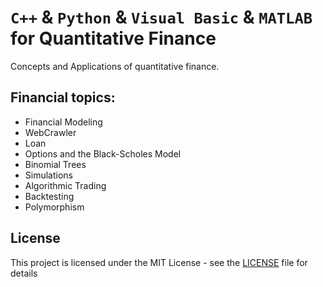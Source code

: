 # `C++` & `Python` & `Visual Basic` & `MATLAB` for Quantitative Finance

Concepts and Applications of quantitative finance.

## Financial topics: 

- Financial Modeling
- WebCrawler
- Loan
- Options and the Black-Scholes Model
- Binomial Trees
- Simulations
- Algorithmic Trading
- Backtesting
- Polymorphism



## License
This project is licensed under the MIT License - see the [LICENSE](LICENSE) file for details
